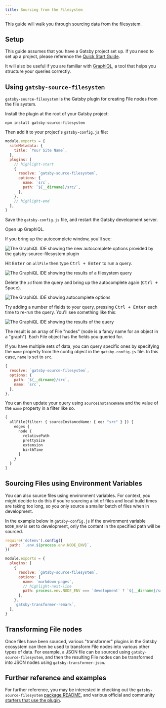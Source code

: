 ```yaml
---
title: Sourcing from the Filesystem
---
```


This guide will walk you through sourcing data from the filesystem.

## Setup

This guide assumes that you have a Gatsby project set up. If you need to set up a project, please reference the [Quick Start Guide](/docs/quick-start/).

It will also be useful if you are familiar with [GraphiQL](/docs/how-to/querying-data/running-queries-with-graphiql/), a tool that helps you structure your queries correctly.

## Using `gatsby-source-filesystem`

`gatsby-source-filesystem` is the Gatsby plugin for creating File nodes from the file system.

Install the plugin at the root of your Gatsby project:

```shell
npm install gatsby-source-filesystem
```

Then add it to your project's `gatsby-config.js` file:

```javascript:title=gatsby-config.js
module.exports = {
  siteMetadata: {
    title: `Your Site Name`,
  },
  plugins: [
    // highlight-start
    {
      resolve: `gatsby-source-filesystem`,
      options: {
        name: `src`,
        path: `${__dirname}/src/`,
      },
    },
    // highlight-end
  ],
}
```

Save the `gatsby-config.js` file, and restart the Gatsby development server.

Open up GraphiQL.

If you bring up the autocomplete window, you'll see:

![The GraphiQL IDE showing the new autocomplete options provided by the gatsby-source-filesystem plugin](../../images/graphiql-filesystem.png)

Hit <kbd>Enter</kbd> on `allFile` then type <kbd>Ctrl + Enter</kbd> to run a
query.

![The GraphiQL IDE showing the results of a filesystem query](../../images/filesystem-query.png)

Delete the `id` from the query and bring up the autocomplete again (<kbd>Ctrl +
Space</kbd>).

![The GraphiQL IDE showing autocomplete options](../../images/filesystem-autocomplete.png)

Try adding a number of fields to your query, pressing <kbd>Ctrl + Enter</kbd>
each time to re-run the query. You'll see something like this:

![The GraphiQL IDE showing the results of the query](../../images/allfile-query.png)

The result is an array of File "nodes" (node is a fancy name for an object in a
"graph"). Each File object has the fields you queried for.

If you have multiple sets of data, you can query specific ones by specifying the `name` property from the config object in the `gatsby-config.js` file. In this case, `name` is set to `src`.

```javascript:title=gatsby-config.js
{
  resolve: `gatsby-source-filesystem`,
  options: {
    path: `${__dirname}/src`,
    name: `src`,
  },
},
```

You can then update your query using `sourceInstanceName` and the value of the `name` property in a filter like so.

```graphql
{
  allFile(filter: { sourceInstanceName: { eq: "src" } }) {
    edges {
      node {
        relativePath
        prettySize
        extension
        birthTime
      }
    }
  }
}
```

## Sourcing Files using Environment Variables

You can also source files using environment variables. For context, you might decide to do this if you're sourcing a lot of files and local build times are taking too long, so you only source a smaller batch of files when in development.

In the example below in `gatsby-config.js` if the environment variable `NODE_ENV` is set to development, only the content in the specified path will be sourced.

```javascript:title=gatsby-config.js
require('dotenv').config({
  path: `.env.${process.env.NODE_ENV}`,
})

module.exports = {
  plugins: [
    {
      resolve: `gatsby-source-filesystem`,
      options: {
        name: `markdown-pages`,
        // highlight-next-line
        path: process.env.NODE_ENV === `development` ? `${__dirname}/src/content/2022` : `${__dirname}/src/content`,
      },
    },
    `gatsby-transformer-remark`,
  ],
}
```

## Transforming File nodes

Once files have been sourced, various "transformer" plugins in the Gatsby ecosystem can then be used to transform File nodes into various other types of data. For example, a JSON file can be sourced using `gatsby-source-filesystem`, and then the resulting File nodes can be transformed into JSON nodes using `gatsby-transformer-json`.

## Further reference and examples

For further reference, you may be interested in checking out the `gatsby-source-filesystem` [package README](/plugins/gatsby-source-filesystem/), and various official and community [starters that use the plugin](/starters/?d=gatsby-source-filesystem).
